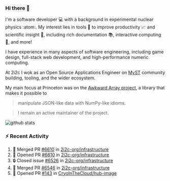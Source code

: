 ### Hi there 👋 

I'm a software developer 💻 with a background in experimental nuclear physics :atom:. My interest lies in tools :wrench: to improve productivity :chart_with_upwards_trend: and scientific insight :telescope:, including rich documentation 📚, interactive computing 🧮, and more! 

I have experience in many aspects of software engineering, including game design, full-stack web development, and high-performance numeric computing. 

At 2i2c I wok as an Open Source Applications Engineer on [MyST](https://github.com/jupyter-book/mystmd) community building, tooling, and the wider ecosystem. 

My main focus at Princeton was on the [Awkward Array project](awkward-array.org/), a library that makes it possible to 
> manipulate JSON-like data with NumPy-like idioms.

> I remain an active maintainer of the project. 

![github stats](https://github-readme-stats.vercel.app/api?username=agoose77&show_icons=true&hide_rank=true&hide_title=true&bg_color=30,e76445,904e95&text_color=efe3ec&icon_color=efe3ec)
<!--
**agoose77/agoose77** is a ✨ _special_ ✨ repository because its `README.md` (this file) appears on your GitHub profile.

Here are some ideas to get you started:

- 🔭 I’m currently working on ...
- 🌱 I’m currently learning ...
- 👯 I’m looking to collaborate on ...
- 🤔 I’m looking for help with ...
- 💬 Ask me about ...
- 📫 How to reach me: ...
- 😄 Pronouns: ...
- ⚡ Fun fact: ...
-->

### :zap: Recent Activity

<!--START_SECTION:activity-->
1. 🎉 Merged PR [#6610](https://github.com/2i2c-org/infrastructure/pull/6610) in [2i2c-org/infrastructure](https://github.com/2i2c-org/infrastructure)
2. 💪 Opened PR [#6610](https://github.com/2i2c-org/infrastructure/pull/6610) in [2i2c-org/infrastructure](https://github.com/2i2c-org/infrastructure)
3. 🔒 Closed issue [#6526](https://github.com/2i2c-org/infrastructure/issues/6526) in [2i2c-org/infrastructure](https://github.com/2i2c-org/infrastructure)
4. 🎉 Merged PR [#6546](https://github.com/2i2c-org/infrastructure/pull/6546) in [2i2c-org/infrastructure](https://github.com/2i2c-org/infrastructure)
5. 💪 Opened PR [#143](https://github.com/CryoInTheCloud/hub-image/pull/143) in [CryoInTheCloud/hub-image](https://github.com/CryoInTheCloud/hub-image)
<!--END_SECTION:activity-->
